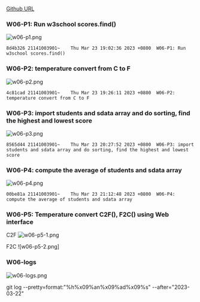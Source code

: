 [Github URL](https://github.com/211410039/1112-1N-js-demo-id/tree/main/demo/md/w02_39)

### W06-P1: Run w3school scores.find()

![w06-p1.png](https://qmfqlvkbasosvmqhicrw.supabase.co/storage/v1/object/public/demo-39/md_img/w06-p1.png?t=2023-03-23T11%3A01%3A48.964Z)

```
8d4b326 21141003901~    Thu Mar 23 19:02:36 2023 +0800  W06-P1: Run w3school scores.find()
```

### W06-P2: temperature convert from C to F 

![w06-p2.png](https://qmfqlvkbasosvmqhicrw.supabase.co/storage/v1/object/public/demo-39/md_img/w06-p2.png?t=2023-03-23T11%3A25%3A14.315Z)

```
4c81cad 21141003901~    Thu Mar 23 19:26:11 2023 +0800  W06-P2: temperature convert from C to F
```

### W06-P3: import students and sdata array and do sorting, find the highest and lowest score

![w06-p3.png](https://qmfqlvkbasosvmqhicrw.supabase.co/storage/v1/object/public/demo-39/md_img/w06-p3.png?t=2023-03-23T12%3A27%3A20.758Z)

```
8565d44 21141003901~    Thu Mar 23 20:27:52 2023 +0800  W06-P3: import students and sdata array and do sorting, find the highest and lowest score
```

### W06-P4: compute the average of students and sdata array

![w06-p4.png](https://qmfqlvkbasosvmqhicrw.supabase.co/storage/v1/object/public/demo-39/md_img/w06-p4.png?t=2023-03-23T13%3A12%3A09.235Z)

```
00be81a 21141003901~    Thu Mar 23 21:12:48 2023 +0800  W06-P4: compute the average of students and sdata array
```

### W06-P5: Temperature convert C2F(), F2C() using Web interface

C2F
![w06-p5-1.png]()

F2C
![w06-p5-2.png]

### W06-logs

![w06-logs.png]()

git log --pretty=format:"%h%x09%an%x09%ad%x09%s" --after="2023-03-22"
